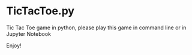 # TicTacToe.py
Tic Tac Toe game in python, please play this game in command line or in Jupyter Notebook


Enjoy!
